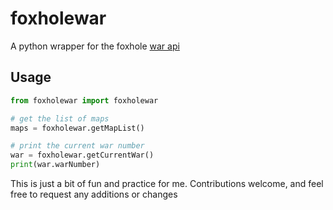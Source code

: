 # foxholewar

A python wrapper for the foxhole [war api](https://github.com/clapfoot/warapi)

## Usage

```python
from foxholewar import foxholewar

# get the list of maps
maps = foxholewar.getMapList()

# print the current war number
war = foxholewar.getCurrentWar()
print(war.warNumber)

```

This is just a bit of fun and practice for me. Contributions welcome, and feel free to request any additions or changes
